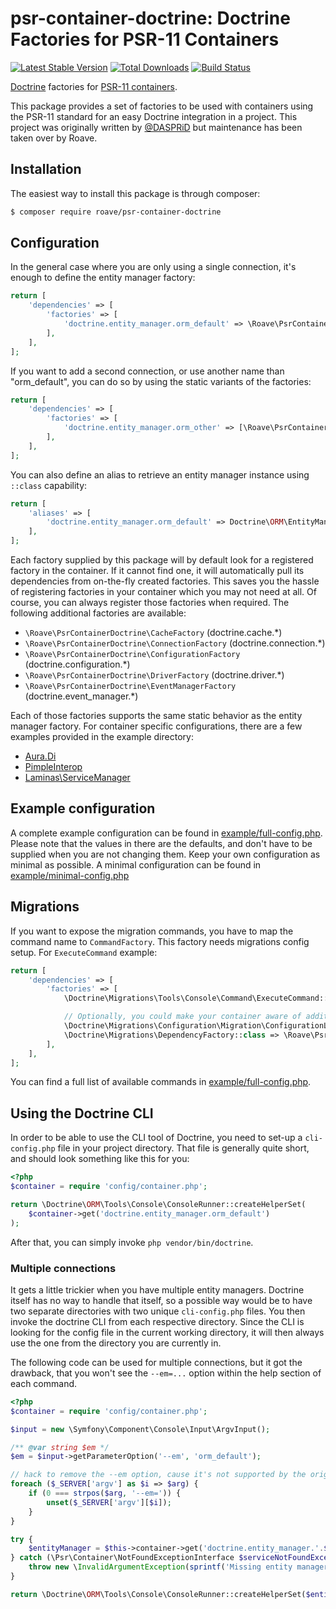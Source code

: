 # psr-container-doctrine: Doctrine Factories for PSR-11 Containers

[![Latest Stable Version](https://poser.pugx.org/roave/psr-container-doctrine/v/stable)](https://packagist.org/packages/roave/psr-container-doctrine)
[![Total Downloads](https://poser.pugx.org/roave/psr-container-doctrine/downloads)](https://packagist.org/packages/roave/psr-container-doctrine)
[![Build Status](https://github.com/roave/psr-container-doctrine/workflows/main/badge.svg)](https://github.com/roave/psr-container-doctrine/actions)

[Doctrine](https://github.com/doctrine) factories for [PSR-11 containers](https://github.com/php-fig/fig-standards/blob/master/accepted/PSR-11-container.md).

This package provides a set of factories to be used with containers using the PSR-11 standard for an easy
Doctrine integration in a project. This project was originally written by
[@DASPRiD](https://github.com/DASPRiD/container-interop-doctrine) but maintenance has been taken over by Roave.

## Installation

The easiest way to install this package is through composer:

```bash
$ composer require roave/psr-container-doctrine
```

## Configuration

In the general case where you are only using a single connection, it's enough to define the entity manager factory:

```php
return [
    'dependencies' => [
        'factories' => [
            'doctrine.entity_manager.orm_default' => \Roave\PsrContainerDoctrine\EntityManagerFactory::class,
        ],
    ],
];
```

If you want to add a second connection, or use another name than "orm_default", you can do so by using the static
variants of the factories:

```php
return [
    'dependencies' => [
        'factories' => [
            'doctrine.entity_manager.orm_other' => [\Roave\PsrContainerDoctrine\EntityManagerFactory::class, 'orm_other'],
        ],
    ],
];
```

You can also define an alias to retrieve an entity manager instance using `::class` capability:
```php
return [
    'aliases' => [
        'doctrine.entity_manager.orm_default' => Doctrine\ORM\EntityManagerInterface::class,
    ],
];
```

Each factory supplied by this package will by default look for a registered factory in the container. If it cannot find
one, it will automatically pull its dependencies from on-the-fly created factories. This saves you the hassle of
registering factories in your container which you may not need at all. Of course, you can always register those
factories when required. The following additional factories are available:

- ```\Roave\PsrContainerDoctrine\CacheFactory``` (doctrine.cache.*)
- ```\Roave\PsrContainerDoctrine\ConnectionFactory``` (doctrine.connection.*)
- ```\Roave\PsrContainerDoctrine\ConfigurationFactory``` (doctrine.configuration.*)
- ```\Roave\PsrContainerDoctrine\DriverFactory``` (doctrine.driver.*)
- ```\Roave\PsrContainerDoctrine\EventManagerFactory``` (doctrine.event_manager.*)

Each of those factories supports the same static behavior as the entity manager factory. For container specific
configurations, there are a few examples provided in the example directory:

- [Aura.Di](example/aura-di.php)
- [PimpleInterop](example/pimple-interop.php)
- [Laminas\ServiceManager](example/laminas-servicemanager.php)

## Example configuration

A complete example configuration can be found in [example/full-config.php](example/full-config.php). Please note that
the values in there are the defaults, and don't have to be supplied when you are not changing them. Keep your own
configuration as minimal as possible. A minimal configuration can be found in
[example/minimal-config.php](example/minimal-config.php)

## Migrations

If you want to expose the migration commands, you have to map the command name to `CommandFactory`. This factory needs migrations config setup.
For `ExecuteCommand` example:

```php
return [
    'dependencies' => [
        'factories' => [
            \Doctrine\Migrations\Tools\Console\Command\ExecuteCommand::class => \Roave\PsrContainerDoctrine\Migrations\CommandFactory::class,

            // Optionally, you could make your container aware of additional factories as of migrations release v3.0:
            \Doctrine\Migrations\Configuration\Migration\ConfigurationLoader::class => \Roave\PsrContainerDoctrine\Migrations\ConfigurationLoaderFactory::class,
            \Doctrine\Migrations\DependencyFactory::class => \Roave\PsrContainerDoctrine\Migrations\DependencyFactoryFactory::class,
        ],
    ],
];
```

You can find a full list of available commands in [example/full-config.php](example/full-config.php).

## Using the Doctrine CLI

In order to be able to use the CLI tool of Doctrine, you need to set-up a ```cli-config.php``` file in your project
directory. That file is generally quite short, and should look something like this for you:

```php
<?php
$container = require 'config/container.php';

return \Doctrine\ORM\Tools\Console\ConsoleRunner::createHelperSet(
    $container->get('doctrine.entity_manager.orm_default')
);
```

After that, you can simply invoke ```php vendor/bin/doctrine```.

### Multiple connections

It gets a little trickier when you have multiple entity managers. Doctrine itself has no way to handle that itself, so
a possible way would be to have two separate directories with two unique ```cli-config.php``` files. You then invoke the
doctrine CLI from each respective directory. Since the CLI is looking for the config file in the current working
directory, it will then always use the one from the directory you are currently in.

The following code can be used for multiple connections, but it got the drawback, that you won't see the `--em=...`
option within the help section of each command.

```php
<?php
$container = require 'config/container.php';

$input = new \Symfony\Component\Console\Input\ArgvInput();

/** @var string $em */
$em = $input->getParameterOption('--em', 'orm_default');

// hack to remove the --em option, cause it's not supported by the original ConsoleRunner.
foreach ($_SERVER['argv'] as $i => $arg) {
    if (0 === strpos($arg, '--em=')) {
        unset($_SERVER['argv'][$i]);
    }
}

try {
    $entityManager = $this->container->get('doctrine.entity_manager.'.$em);
} catch (\Psr\Container\NotFoundExceptionInterface $serviceNotFoundException) {
    throw new \InvalidArgumentException(sprintf('Missing entity manager with name "%s"', $entityManagerName));
}

return \Doctrine\ORM\Tools\Console\ConsoleRunner::createHelperSet($entityManager);
```
